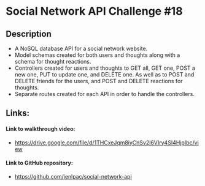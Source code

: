 # Social Network API Challenge #18

## Description
* A NoSQL database API for a social network website.
* Model schemas created for both users and thoughts along with a schema for thought reactions.
* Controllers created for users and thoughts to GET all, GET one, POST a new one, PUT to update one, and DELETE one. As well as to POST and DELETE friends for the users, and POST and DELETE reactions for thoughts.
* Separate routes created for each API in order to handle the controllers.

## Links:

#### Link to walkthrough video:
* https://drive.google.com/file/d/1THCxeJqm8iyCnSv2l6VIry4SI4HjpIbc/view

#### Link to GitHub repository:
* https://github.com/jenlpac/social-network-api

